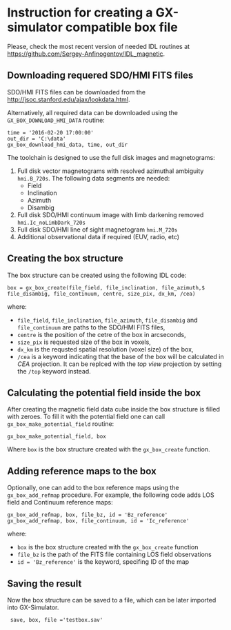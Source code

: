# Instruction for creating a GX-simulator compatible box file
Please, check the most recent version of needed IDL routines at https://github.com/Sergey-Anfinogentov/IDL_magnetic.

## Downloading requered SDO/HMI FITS files
SDO/HMI FITS files can be downloaded from the http://jsoc.stanford.edu/ajax/lookdata.html. 

Alternatively, all required data can be downloaded using the `GX_BOX_DOWNLOAD_HMI_DATA` routine: 

```idl
time = '2016-02-20 17:00:00'
out_dir = 'C:\data'
gx_box_download_hmi_data, time, out_dir
```

The toolchain is designed to use the full disk images and magnetograms:

1. Full disk vector magnetograms with resolved azimuthal ambiguity `hmi.B_720s`. The following data segments are needed:
   * Field
   * Inclination
   * Azimuth
   * Disambig
2. Full disk SDO/HMI continuum image with limb darkening removed `hmi.Ic_noLimbDark_720s`
3. Full disk SDO/HMI line of sight magnetogram `hmi.M_720s`
4. Additional observational data if required (EUV, radio, etc)

## Creating the box structure
The box structure can be created using the following IDL code:
```idl
box = gx_box_create(file_field, file_inclination, file_azimuth,$
file_disambig, file_continuum, centre, size_pix, dx_km, /cea)
```
where:
* `file_field`, `file_inclination`, `file_azimuth`, `file_disambig` and  `file_continuum` are paths to the SDO/HMI FITS files, 
* `centre` is the position of the cetre of the box in arcseconds,
* `size_pix` is requested size of the box in voxels,
* `dx_km` is the requsted spatial resolution (voxel size) of the box,
* `/cea` is a keyword indicating that the base of the box will be calculated in *CEA* projection. It can be replced with the *top view* projection by setting the `/top` keyword instead.

## Calculating the potential field inside the box
After creating the magnetic field data cube inside the box structure is filled with zeroes. To fill it with the potential field one can call `gx_box_make_potential_field` routine:
```IDL
gx_box_make_potential_field, box
```
Where `box` is the box structure created with the `gx_box_create` function.

## Adding reference maps to the box
Optionally, one can add to the box reference maps using the `gx_box_add_refmap` procedure. For example, the following code adds LOS field and Continuum  reference maps:
```IDL
gx_box_add_refmap, box, file_bz, id = 'Bz_reference'
gx_box_add_refmap, box, file_continuum, id = 'Ic_reference'
```
where:
* `box` is the box structure created with the `gx_box_create` function
* `file_bz` is the path of the FITS file containing LOS field observations
* `id = 'Bz_reference'` is the keyword, specifing ID of the map

## Saving the result
Now the box structure  can be saved to a file, which can be later imported into GX-Simulator.
```IDL
 save, box, file ='testbox.sav'
```
